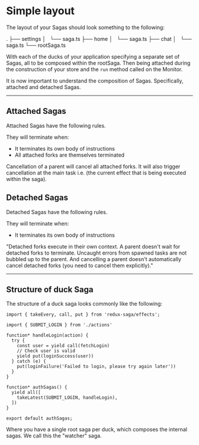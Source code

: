 # Simple layout
The layout of your Sagas should look something to the following:

.
├── settings
│   └── saga.ts
├── home
│   └── saga.ts
├── chat
│   └── saga.ts
└── rootSaga.ts

With each of the ducks of your application specifying a separate set of Sagas, all to be composed within the rootSaga. Then being attached during the construction of your store and the `run` method called on the Monitor.

It is now important to understand the composition of Sagas. Specifically, attached and detached Sagas.

---

## Attached Sagas
Attached Sagas have the following rules.

They will terminate when:
- It terminates its own body of instructions
- All attached forks are themselves terminated

Cancellation of a parent will cancel all attached forks. It will also trigger cancellation at the main task i.e. (the current effect that is being executed within the saga).

## Detached Sagas
Detached Sagas have the following rules.

They will terminate when:
- It terminates its own body of instructions

"Detached forks execute in their own context. A parent doesn't wait for detached forks to terminate. Uncaught errors from spawned tasks are not bubbled up to the parent. And cancelling a parent doesn't automatically cancel detached forks (you need to cancel them explicitly)."

---

## Structure of duck Saga

The structure of a duck saga looks commonly like the following:

```
import { takeEvery, call, put } from 'redux-saga/effects';

import { SUBMIT_LOGIN } from './actions'

function* handleLogin(action) {
  try {
    const user = yield call(fetchLogin)
    // Check user is valid
    yield put(loginSuccess(user))
  } catch (e) {
    put(loginFailure('Failed to login, please try again later'))
  }
}

function* authSagas() {
  yield all([
    takeLatest(SUBMIT_LOGIN, handleLogin),
  ])
}

export default authSagas;
```

Where you have a single root saga per duck, which composes the internal sagas. We call this the "watcher" saga.
